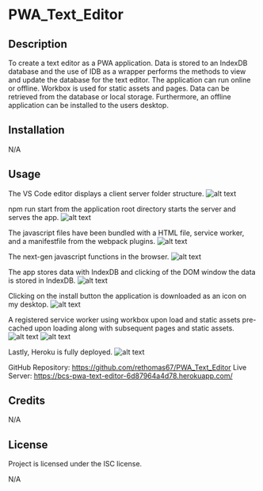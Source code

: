 # PWA_Text_Editor

## Description

To create a text editor as a PWA application. Data is stored to an IndexDB database and the use of IDB as a wrapper performs the methods to view and update the database for the text editor. The application can run online or offline. Workbox is used for static assets and pages. Data can be retrieved from the database or local storage. Furthermore, an offline application can be installed to the users desktop.

## Installation

N/A

## Usage

The VS Code editor displays a client server folder structure.
![alt text](image.png)

npm run start from the application root directory starts the server and serves the app.
![alt text](image-1.png)

The javascript files have been bundled with a HTML file, service worker, and a manifestfile from the webpack plugins.
![alt text](image-2.png)

The next-gen javascript functions in the browser.
![alt text](image-3.png)

The app stores data with IndexDB and clicking of the DOM window the data is stored in IndexDB.
![alt text](image-4.png)

Clicking on the install button the application is downloaded as an icon on my desktop.
![alt text](image-5.png)

A registered service worker using workbox upon load and static assets pre-cached upon loading along with subsequent pages and static assets.
![alt text](image-6.png)
![alt text](image-7.png)

Lastly, Heroku is fully deployed.
![alt text](image-8.png)

GitHub Repository: https://github.com/rethomas67/PWA_Text_Editor
Live Server: https://bcs-pwa-text-editor-6d87964a4d78.herokuapp.com/

## Credits

N/A

## License

Project is licensed under the ISC license.

N/A
